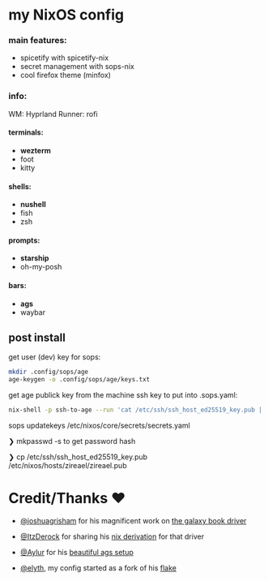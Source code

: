 # my NixOS config

### main features:

- spicetify with spicetify-nix
- secret management with sops-nix
- cool firefox theme (minfox)

### info:

WM: Hyprland
Runner: rofi

#### terminals:

- **wezterm**
- foot
- kitty

#### shells:

- **nushell**
- fish
- zsh

#### prompts:

- **starship**
- oh-my-posh

#### bars:

- **ags**
- waybar

## post install

get user (dev) key for sops:

```bash
mkdir .config/sops/age
age-keygen -o .config/sops/age/keys.txt
```

get age publick key from the machine ssh key to put into .sops.yaml:

```bash
nix-shell -p ssh-to-age --run 'cat /etc/ssh/ssh_host_ed25519_key.pub | ssh-to-age'
```

sops updatekeys /etc/nixos/core/secrets/secrets.yaml

❯ mkpasswd -s to get password hash

❯ cp /etc/ssh/ssh_host_ed25519_key.pub /etc/nixos/hosts/zireael/zireael.pub

# Credit/Thanks ❤️

- [@joshuagrisham](https://github.com/joshuagrisham) for his magnificent work on [the galaxy book driver](https://github.com/joshuagrisham/samsung-galaxybook-extras)

- [@ItzDerock](https://github.com/ItzDerock) for sharing his [nix derivation](https://github.com/joshuagrisham/samsung-galaxybook-extras/issues/14#issue-2328871732) for that driver

- [@Aylur](https://github.com/Aylur) for his [beautiful ags setup](https://github.com/Aylur/dotfiles)

- [@elyth](https://github.com/elythh), my config started as a fork of his [flake](https://github.com/elythh/flake)
